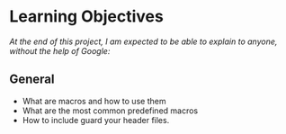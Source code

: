 # Learning Objectives
*At the end of this project, I am expected to be able to explain to anyone, without the help of Google:*

## General
- What are macros and how to use them
- What are the most common predefined macros
- How to include guard your header files.
